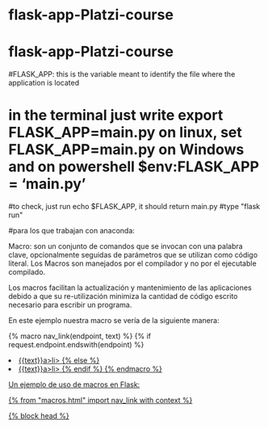 # flask-app-Platzi-course

# flask-app-Platzi-course

#FLASK_APP: this is the variable meant to identify the file where the application is located

# in the terminal just write export FLASK_APP=main.py on linux, set FLASK_APP=main.py on Windows and on powershell $env:FLASK_APP = ‘main.py’

#to check, just run echo $FLASK_APP, it should return main.py
#type "flask run"

#para los que trabajan con anaconda:

Macro: son un conjunto de comandos que se invocan con una palabra clave, opcionalmente seguidas de parámetros que se utilizan como código literal. Los Macros son manejados por el compilador y no por el ejecutable compilado.

Los macros facilitan la actualización y mantenimiento de las aplicaciones debido a que su re-utilización minimiza la cantidad de código escrito necesario para escribir un programa.

En este ejemplo nuestra macro se vería de la siguiente manera:

{% macro nav_link(endpoint, text) %}
{% if request.endpoint.endswith(endpoint) %}

<li class="active"><a href="{{ url_for(endpoint) }}">{{text}}a>li>
{% else %}
<li><a href="{{ url_for(endpoint) }}">{{text}}a>li>
{% endif %}
{% endmacro %}

Un ejemplo de uso de macros en Flask:

{% from "macros.html" import nav_link with context %}

<html lang="en">
    <head>
    {% block head %}
        <title>My applicationtitle>
    {% endblock %}
    head>
    <body>
        <ul class="nav-list">
            {{ nav_link('home', 'Home') }}
            {{ nav_link('about', 'About') }}
            {{ nav_link('contact', 'Get in touch') }}
        ul>
    {% block body %}
    {% endblock %}
    body>
html>

Como podemos observar en la primera línea estamos llamando a macros.html que contiene todos nuestros macros, pero queremos uno en específico así que escribimos import nav_link para traer el macro deseado y lo renderizamos de esta manera en nuestro menú {{ nav_link('home', 'Home') }}.
#--> Para crearlo

#conda create -n NombreEntorno python=3.9

#Eligen la versión de python que deseen.

#--> Para activarlo

#conda activate NombreEntorno

#--> Para desactivarlo:

#conda deactivate
#Cuando se utilize conda en lugar de pip este comando guarda los comandos de creacion del ambiente:

#conda env export --from-history --file environment.yml.
export FLASK_DEBUG=1
echo $FLASK_DEBUG
if **name** == '**main**':
app.run(debug=True)

    El codigo es vulnerable a XSS. Una ves que la cookie user_ip es guardada en el browser, el usuario es capaz de modificarla y ejecutar lo que guste.

Para evitar esto, recomendaria importar escape de flask, y hacer lo siguiente:

@app.route("/hello")
def ip():
user_ip = request.cookies.get('user_ip')
user_ip = escape(user_ip)
return "Tu ip es {}".format(user_ip)

Si no saben que es XSS, les dejo algunos recursos:

En español: https://www.youtube.com/watch?v=inCS6PQYu34

En ingles: https://www.youtube.com/watch?v=EoaDgUgS6QA

Puedes optimizar el código escapando el dato de entrada en la misma línea de código de la variable user_ip:

user_ip = escape(request.remote_addr)

{% for key, segment in segment_details.items() %}

        <tr>
                <td>{{ key }}td>
                <td>{{ segment }}td>
        tr>

{% endfor %}

os asteriscos se deben a que locals() nos regresa un dict con las variables del contexto, pero render_template solo resive un argumento, asi que pasamos el diccionario con key y values en forma de argumentos opcionales.

Esto es util cuando empezamos a tener muchos datos en el entorno.

return render_template('hello.htmrno. l', \*\*locals())```

Dato bastante útil, En caso que las variables estén definidas como globales (fuera de las funciones) se puede usar el equivalente \*\*globals()

Macro: son un conjunto de comandos que se invocan con una palabra clave, opcionalmente seguidas de parámetros que se utilizan como código literal. Los Macros son manejados por el compilador y no por el ejecutable compilado.

Los macros facilitan la actualización y mantenimiento de las aplicaciones debido a que su re-utilización minimiza la cantidad de código escrito necesario para escribir un programa.

En este ejemplo nuestra macro se vería de la siguiente manera:

{% macro nav_link(endpoint, text) %}
{% if request.endpoint.endswith(endpoint) %}

<li class="active"><a href="{{ url_for(endpoint) }}">{{text}}a>li>
{% else %}
<li><a href="{{ url_for(endpoint) }}">{{text}}a>li>
{% endif %}
{% endmacro %}

Un ejemplo de uso de macros en Flask:

{% from "macros.html" import nav_link with context %}

<html lang="en">
    <head>
    {% block head %}
        <title>My applicationtitle>
    {% endblock %}
    head>
    <body>
        <ul class="nav-list">
            {{ nav_link('home', 'Home') }}
            {{ nav_link('about', 'About') }}
            {{ nav_link('contact', 'Get in touch') }}
        ul>
    {% block body %}
    {% endblock %}
    body>
html>

Como podemos observar en la primera línea estamos llamando a macros.html que contiene todos nuestros macros, pero queremos uno en específico así que escribimos import nav_link para traer el macro deseado y lo renderizamos de esta manera en nuestro menú {{ nav_link('home', 'Home') }}.

Después de media hora sin poder poner la imagen y con el error de image not found, encontré que es bastante útil darle los path a Flask desde el principio

app = Flask(**name**, template_folder='../templates', static_folder='../static')

el .. simplemente es para decirle que empieza en la carpeta donde esta, hacia atras

Bueno atualmente ya es soprtado Bootstrap4 solo que lo tienes que especificar a la hora de hacer pip install

pip install Flask-Bootstrap4

Para activar el development mode debes escribir lo siguiente en la consola:

export FLASK_ENV=development
echo $FLASK_ENV

SESSION: es un intercambio de información interactiva semipermanente, también conocido como diálogo, una conversación o un encuentro, entre dos o más dispositivos de comunicación, o entre un ordenador y usuario

en python existen varias formas de generar strings seguros.

Esta es una de ellas:

import os, binascii
binascii.b2a_hex(os.urandom(20))

Que como resultado daria algo así:

'b6026f861fd41a94c3389d54293de9d04bde6f7c'

Otra forma es usando el modulo secrets que segun su propia documentación indica que se utiliza para generar números aleatorios criptográficamente fuertes, adecuados para administrar datos como contraseñas, autenticación de usuarios, tokens de seguridad y secretos relacionados, el codigo seria este:

import secrets
secrets.token_hex(20)

Que como resultado daría algo así:

'ccaf5c9a22e854856d0c5b1b96c81e851bafb288'

Por ultimo se puede usar tambíen la función token_urlsafe con este codigo:

secrets.token_urlsafe(20)

Obteniendo como resultado algo así:

'dxM4-BL1CPeHYIMmXNQevdlsvhI'

app.config['']
puede tener los siguientes keys:

DEBUG
TESTING
PROPAGATE_EXCEPTIONS
SECRET_KEY
PERMANENT_SESSION_LIFETIME
USE_X_SENDFILE
SERVER_NAME
APPLICATION_ROOT
SESSION_COOKIE_NAME
SESSION_COOKIE_DOMAIN
SESSION_COOKIE_PATH
SESSION_COOKIE_HTTPONLY
SESSION_COOKIE_SECURE
SESSION_COOKIE_SAMESITE
SESSION_REFRESH_EACH_REQUEST
MAX_CONTENT_LENGTH
SEND_FILE_MAX_AGE_DEFAULT
TRAP_BAD_REQUEST_ERRORS
TRAP_HTTP_EXCEPTIONS
EXPLAIN_TEMPLATE_LOADING
PREFERRED_URL_SCHEME
TEMPLATES_AUTO_RELOAD
MAX_COOKIE_SIZE
BOOTSTRAP_USE_MINIFIED
BOOTSTRAP_CDN_FORCE_SSL
BOOTSTRAP_QUERYSTRING_REVVING
BOOTSTRAP_SERVE_LOCAL
BOOTSTRAP_LOCAL_SUBDOMAIN

Para los rebeldes (como yo) que no usamos boostrap, Y por ende, hicimos la plantilla así:

<div class="container-form">
        <form action="{{url_for('hello')}}" method="POST">
            {{login_form.username.label}}
            {{login_form.username}}
            {{login_form.password.label}}
            {{login_form.password}}
            {{login_form.submit}}
        </form>
    </div>

Esta es la configuración para que el resultado sea igual al de Bernardo.

app.config['WTF_CSRF_ENABLED']= False

Lo que pasa es que los formularios hay que cifrarlos para poder mandar la información más segura y ese proceso lo hace boostrap por defecto. Mientras que el método manual, toca tambien cifrarlo pero de forma manual.

e pasaba lo mismo. La respuesta es que se necesita enviar el token del formulario (CSRF). Faltaría añadir: {{ login_form.csrf_token }} Entonces ya puedes validar con la función "validate_on_submit". Espero que te sirva. Saludos.

  <form action="{{ url_for('hello') }}" method="POST">
                {{ login_form.csrf_token }}
                {{ login_form.username.label }}
                {{ login_form.username }}
                {{ login_form.password.label }}                
                {{ login_form.password }}                
                {{ login_form.submit }}                              
            </form>

Flask acepta peticiones GET por defecto y por ende no debemos declararla en nuestras rutas.

Pero cuando necesitamos hacer una petición POST al enviar un formulario debemos declararla de la siguiente manera, como en este ejemplo:

@app.route('/platzi-post', methods=['GET', 'POST'])

Debemos declararle además de la petición que queremos, GET, ya que le estamos pasando el parámetro methods para que acepte solo y únicamente las peticiones que estamos declarando.

De esta forma, al actualizar el navegador ya podremos hacer la petición POST a nuestra ruta deseada y obtener la respuesta requerida.

La etapa de pruebas se denomina testing y se trata de una investigación exhaustiva, no solo técnica sino también empírica, que busca reunir información objetiva sobre la calidad de un proyecto de software, por ejemplo, una aplicación móvil o un sitio web.

El objetivo del testing no solo es encontrar fallas sino también aumentar la confianza en la calidad del producto, facilitar información para la toma de decisiones y detectar oportunidades de mejora.

La función self.assertRedirects extrae el atributo location del primer parámetro (“response”) , y del segundo revisa el netloc, que seria para ambos parámetros
localhost
Para esto usa la función urlparse, pero no toma el netloc, solo el path ‘/’ en index y ‘/hello’ .
Como no encuentra el netloc en el segundo parametro, le añadi ‘localhost’, por lo que la comparación queda mal.
Posiblemente esto no ocurría en las versiones anteriores de Flask-Testing.
Así que modifique la función del modulo. Ya que en Visual Code se puede acceder a la función directamente ubicando el puntero en esta y presionando CTRL.
Aquí esta el código corregido. Sé que el código puede ser más prolijo pero priorice claridad de uso sobre limpieza.
Aquí esta el repositorio original:
jarus/ flask-testing

<h4>En el tercer test subraya **assertRedirects** con click derecho despliega las opciones, escoge la primera "Go to definition" y en la línea 304 en utils.py cambia el  — if parts.netloc — por — if parts.path --</h4>


    https://pythonise.com/series/learning-flask/flask-application-structure
    https://dev.to/aligoren/how-i-structure-my-flask-apps-3eh8
    https://flask.palletsprojects.com/en/1.1.x/tutorial/layout/
    https://flask.palletsprojects.com/en/1.1.x/tutorial/factory/
    https://bitybyte.github.io/Organzando-codigo-Python/

